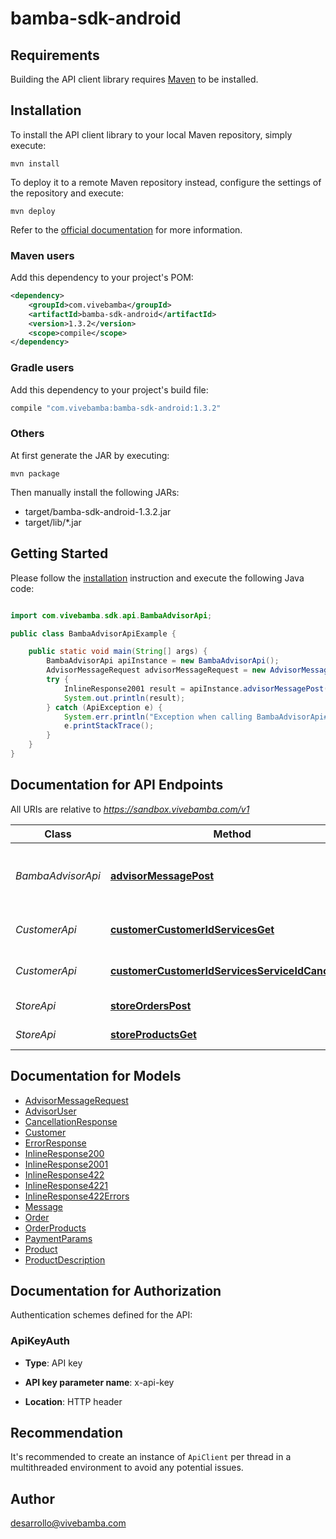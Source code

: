 # bamba-sdk-android

## Requirements

Building the API client library requires [Maven](https://maven.apache.org/) to be installed.

## Installation

To install the API client library to your local Maven repository, simply execute:

```shell
mvn install
```

To deploy it to a remote Maven repository instead, configure the settings of the repository and execute:

```shell
mvn deploy
```

Refer to the [official documentation](https://maven.apache.org/plugins/maven-deploy-plugin/usage.html) for more information.

### Maven users

Add this dependency to your project's POM:

```xml
<dependency>
    <groupId>com.vivebamba</groupId>
    <artifactId>bamba-sdk-android</artifactId>
    <version>1.3.2</version>
    <scope>compile</scope>
</dependency>
```

### Gradle users

Add this dependency to your project's build file:

```groovy
compile "com.vivebamba:bamba-sdk-android:1.3.2"
```

### Others

At first generate the JAR by executing:

    mvn package

Then manually install the following JARs:

- target/bamba-sdk-android-1.3.2.jar
- target/lib/*.jar

## Getting Started

Please follow the [installation](#installation) instruction and execute the following Java code:

```java

import com.vivebamba.sdk.api.BambaAdvisorApi;

public class BambaAdvisorApiExample {

    public static void main(String[] args) {
        BambaAdvisorApi apiInstance = new BambaAdvisorApi();
        AdvisorMessageRequest advisorMessageRequest = new AdvisorMessageRequest(); // AdvisorMessageRequest | 
        try {
            InlineResponse2001 result = apiInstance.advisorMessagePost(advisorMessageRequest);
            System.out.println(result);
        } catch (ApiException e) {
            System.err.println("Exception when calling BambaAdvisorApi#advisorMessagePost");
            e.printStackTrace();
        }
    }
}

```

## Documentation for API Endpoints

All URIs are relative to *https://sandbox.vivebamba.com/v1*

Class | Method | HTTP request | Description
------------ | ------------- | ------------- | -------------
*BambaAdvisorApi* | [**advisorMessagePost**](docs/BambaAdvisorApi.md#advisorMessagePost) | **POST** /advisor/message | Send messages to the Bamba Advisor
*CustomerApi* | [**customerCustomerIdServicesGet**](docs/CustomerApi.md#customerCustomerIdServicesGet) | **GET** /customer/{customerId}/services | Get customer services
*CustomerApi* | [**customerCustomerIdServicesServiceIdCancelPut**](docs/CustomerApi.md#customerCustomerIdServicesServiceIdCancelPut) | **PUT** /customer/{customerId}/services/{serviceId}/cancel | Cancel customer services
*StoreApi* | [**storeOrdersPost**](docs/StoreApi.md#storeOrdersPost) | **POST** /store/orders | Place an order
*StoreApi* | [**storeProductsGet**](docs/StoreApi.md#storeProductsGet) | **GET** /store/products | Get products


## Documentation for Models

 - [AdvisorMessageRequest](docs/AdvisorMessageRequest.md)
 - [AdvisorUser](docs/AdvisorUser.md)
 - [CancellationResponse](docs/CancellationResponse.md)
 - [Customer](docs/Customer.md)
 - [ErrorResponse](docs/ErrorResponse.md)
 - [InlineResponse200](docs/InlineResponse200.md)
 - [InlineResponse2001](docs/InlineResponse2001.md)
 - [InlineResponse422](docs/InlineResponse422.md)
 - [InlineResponse4221](docs/InlineResponse4221.md)
 - [InlineResponse422Errors](docs/InlineResponse422Errors.md)
 - [Message](docs/Message.md)
 - [Order](docs/Order.md)
 - [OrderProducts](docs/OrderProducts.md)
 - [PaymentParams](docs/PaymentParams.md)
 - [Product](docs/Product.md)
 - [ProductDescription](docs/ProductDescription.md)


## Documentation for Authorization

Authentication schemes defined for the API:
### ApiKeyAuth

- **Type**: API key

- **API key parameter name**: x-api-key
- **Location**: HTTP header


## Recommendation

It's recommended to create an instance of `ApiClient` per thread in a multithreaded environment to avoid any potential issues.

## Author

desarrollo@vivebamba.com

